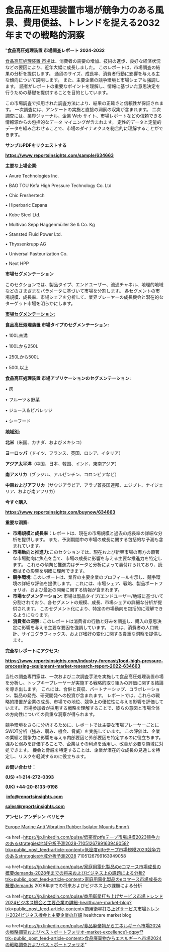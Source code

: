 # 食品高圧処理装置市場が競争力のある風景、費用便益、トレンドを捉える2032年までの戦略的洞察

"<strong>食品高圧処理装置 市場調査レポート 2024-2032</strong>

<a href=https://www.reportsinsights.com/sample/634663>食品高圧処理装置 市場</a>は、消費者の需要の増加、技術の進歩、良好な経済状況などの要因により、近年大幅に成長しました。 このレポートは、市場調査の結果の分析を提供します。 通貨のサイズ、成長率、消費者行動に影響を与える主な傾向について説明します。 また、主要企業の競争環境と市場シェアも強調します。 読者がレポートの重要なポイントを理解し、情報に基づいた意思決定を行うための基礎を提供することを目的としています。

この市場調査で採用された調査方法により、結果の正確さと信頼性が保証されます。 一次調査には、アンケートの実施と直接の洞察の収集が含まれます。 二次調査には、業界ジャーナル、企業 Web サイト、市場レポートなどの信頼できる情報源からの包括的なデータ マイニングが含まれます。 定性的データと定量的データを組み合わせることで、市場のダイナミクスを総合的に理解することができます。

<strong><b>サンプルPDFをリクエストする</b></strong>

<a href=https://www.reportsinsights.com/sample/634663><strong><u>https://www.reportsinsights.com/sample/634663</u></strong></a>

<strong>主要な上場企業:</strong>

• Avure Technologies Inc.

• BAO TOU Kefa High Pressure Technology Co. Ltd

• Chic Freshertech

• Hiperbaric Espana

• Kobe Steel Ltd.

• Multivac Sepp Haggenmüller Se & Co. Kg

• Stansted Fluid Power Ltd.

• Thyssenkrupp AG

• Universal Pasteurization Co.

• Next HPP

<strong>市場セグメンテーション</strong>

このセクションでは、製品タイプ、エンドユーザー、流通チャネル、地理的地域などのさまざまなパラメータに基づいて市場を分割します。 各セグメントの市場規模、成長率、市場シェアを分析して、業界プレーヤーの成長機会と潜在的なターゲット市場を明らかにします。

<strong><u>市場セグメンテーション</u></strong><strong><u>:</u></strong>

<strong>食品高圧処理装置 市場タイプのセグメンテーション:</strong>

• 100L未満

• 100Lから250L

• 250Lから500L

• 500L以上

<strong>食品高圧処理装置 市場アプリケーションのセグメンテーション:</strong>

• 肉

• フルーツ＆野菜

• ジュース＆ビバレッジ

• シーフード

<strong><u>地域別</u></strong><strong><u>:</u></strong>

<strong>北米</strong>（米国、カナダ、およびメキシコ）

<strong>ヨーロッパ</strong>（ドイツ、フランス、英国、ロシア、イタリア）

<strong>アジア太平洋</strong>（中国、日本、韓国、インド、東南アジア）

<strong>南アメリカ</strong>（ブラジル、アルゼンチン、コロンビアなど）

<strong>中東およびアフリカ</strong>（サウジアラビア、アラブ首長国連邦、エジプト、ナイジェリア、および南アフリカ）

<strong>今すぐ購入</strong>

<a href=https://www.reportsinsights.com/buynow/634663><strong><u>https://www.reportsinsights.com/buynow/634663</u></strong></a>

<strong>重要な洞察:</strong>
<ul>
  <li><strong>市場規模と成長率：</strong>レポートは、現在の市場規模と過去の成長率の詳細な分析を提供します。 また、予測期間中の市場の成長に関する包括的な予測も含まれています。</li>
  <li><strong>市場動向と推進力:</strong>このセクションでは、現在および新興市場の両方の顕著な市場動向に焦点を当て、市場の成長に影響を与える主要な推進力を特定します。 これらの傾向と推進力はデータと分析によって裏付けられており、読者はその影響を明確に理解できます。</li>
  <li><strong>競争環境</strong>: このレポートは、業界の主要企業のプロフィールを示し、競争環境の詳細な評価を提供します。 これには、市場シェア、戦略、製品ポートフォリオ、および最近の開発に関する情報が含まれます。</li>
  <li><strong>市場セグメンテーション: </strong>市場は製品タイプ/エンドユーザー/地域に基づいて分割されており、各セグメントの規模、成長、市場シェアの詳細な分析が提供されます。 このセグメント化により、特定の市場動向を包括的に理解できるようになります。</li>
  <li><strong>消費者の洞察 : </strong>このレポートは消費者の行動と好みを調査し、購入の意思決定に影響を与える主要な要因を強調しています。 これは、消費者の人口統計、サイコグラフィックス、および嗜好の変化に関する貴重な洞察を提供します。</li>
</ul>
<strong>完全なレポートにアクセス:</strong>

<a href=https://www.reportsinsights.com/industry-forecast/food-high-pressure-processing-equipment-market-research-report-2022-634663><strong><u><b>https://www.reportsinsights.com/industry-forecast/food-high-pressure-processing-equipment-market-research-report-2022-634663</b></u></strong></a>

当社の調査専門家は、一次および二次調査手法を実施して食品高圧処理装置市場を分析し、トップキープレーヤーが実施する戦略的取り組みの評価に関する結論を導き出します。 これには、合併と買収、パートナーシップ、コラボレーション、製品の発売、研究開発への投資が含まれます。 レポートでは、これらの戦略的措置が企業の成長、市場での地位、競争上の優位性に与える影響を評価しています。 市場参加者が採用する戦略を理解することで、彼らの意図と市場全体の方向性についての貴重な洞察が得られます。

競争環境をさらに分析するために、レポートでは主要な市場プレーヤーごとにSWOT分析（強み、弱み、機会、脅威）を実施しています。 この評価は、企業の業績と競争力に影響を与える内部要因と外部要因を特定するのに役立ちます。 強みと弱みを評価することで、企業はその利点を活用し、改善が必要な領域に対処できます。 機会と脅威を特定することは、企業が潜在的な成長の見通しを特定し、リスクを軽減するのに役立ちます。

<strong>お問い合わせ：</strong>

<strong>(US) +1-214-272-0393</strong>

<strong>(UK) +44-20-8133-9198</strong>

<strong> </strong><a href=info@reportsinsights.com><strong><u>info@reportsinsights.com</u></strong></a>

<a href=sales@reportsinsights.com><strong><u>sales@reportsinsights.com</u></strong></a>

<strong>アンセレ アンデレン ベリヒテ</strong>

<a href=https://www.linkedin.com/pulse/europe-marine-anti-vibration-rubber-isolator-mounts-ennnf/>Europe Marine Anti Vibration Rubber Isolator Mounts Ennnf/</a>

<a href=https://jp.linkedin.com/pulse/低密度ptfeテープ市場規模2023競争力のあるstrategies地域分析予測2028-7105126799163949058?trk=public_post_feed-article-content>低密度ptfeテープ市場規模2023競争力のあるstrategies地域分析予測2028 7105126799163949058</a>

<a href=https://jp.linkedin.com/pulse/家庭用電化製品のeコマース市場成長の概要demands-2028年までの将来およびビジネス上の課題による分析?trk=public_post_feed-article-content>家庭用電化製品のeコマース市場成長の概要demands 2028年までの将来およびビジネス上の課題による分析</a>

<a href=https://jp.linkedin.com/pulse/商用衛星打ち上げサービス市場トレンド2024ビジネス機会と主要企業の詳細-healthcare-market-blog?trk=public_post_feed-article-content>商用衛星打ち上げサービス市場トレンド2024ビジネス機会と主要企業の詳細 healthcare market blog</a>

<a href=https://jp.linkedin.com/pulse/食品廃棄物からエネルギーへ市場2024の戦略調査およびベストポートフォリオ-market-excellence1-dqpyf?trk=public_post_feed-article-content>食品廃棄物からエネルギーへ市場2024の戦略調査およびベストポートフォリオ</a>"
